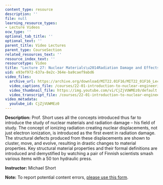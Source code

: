 ```yaml
---
content_type: resource
description: ''
file: null
learning_resource_types:
- Lecture Videos
ocw_type: ''
optional_tab_title: ''
optional_text: ''
parent_title: Video Lectures
parent_type: CourseSection
related_resources_text: ''
resource_index_text: ''
resourcetype: Video
title: "Lecture 27: Nuclear Materials\u2014Radiation Damage and Effects in Matter"
uid: e93ef972-637a-8e2c-364e-ba9caef9abd6
video_files:
  archive_url: https://archive.org/download/MIT22.01F16/MIT22_01F16_Lec27_300k.mp4
  video_captions_file: /courses/22-01-introduction-to-nuclear-engineering-and-ionizing-radiation-fall-2016/35653c580d1f58b68e84270829b2044f_CjZjVUWMEz0.vtt
  video_thumbnail_file: https://img.youtube.com/vi/CjZjVUWMEz0/default.jpg
  video_transcript_file: /courses/22-01-introduction-to-nuclear-engineering-and-ionizing-radiation-fall-2016/b26cac6f185e4068684e51609067a67e_CjZjVUWMEz0.pdf
video_metadata:
  youtube_id: CjZjVUWMEz0
---
```


**Description:** Prof. Short uses all the concepts introduced thus far to introduce the study of nuclear materials and radiation damage – his field of study. The concept of ionizing radiation creating nuclear displacements, not just electron ionization, is introduced as the first event in radiation damage. The structural defects produced from these displacements are shown to cluster, move, and evolve, resulting in drastic changes to material properties. Key structural material properties and their formal definitions are introduced and demystified by watching a pair of Finnish scientists smash various items with a 50 ton hydraulic press.

**Instructor:** Michael Short

**Note:** To report potential content errors, [please use this form](https://forms.gle/8B2zcUvfCtgJdTdE7).